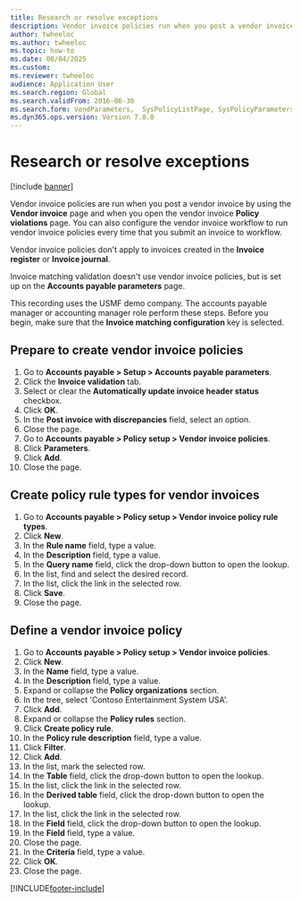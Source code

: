 ```yaml
--- 
title: Research or resolve exceptions
description: Vendor invoice policies run when you post a vendor invoice by using the Vendor invoice page and when you open the vendor invoice policy violations page. 
author: twheeloc
ms.author: twheeloc
ms.topic: how-to
ms.date: 08/04/2025
ms.custom:
ms.reviewer: twheeloc
audience: Application User 
ms.search.region: Global
ms.search.validFrom: 2016-06-30
ms.search.form: VendParameters,  SysPolicyListPage, SysPolicyParameters, SysPolicySourceDocumentRuleType, SysPolicy, SysPolicySourceDocumentRule, SysQueryForm, SysQueryTableLookUp, SysQueryPrefixLookUp, SysQueryFieldLookUp
ms.dyn365.ops.version: Version 7.0.0 
---
```


# Research or resolve exceptions

[!include [banner](../../includes/banner.md)]

Vendor invoice policies are run when you post a vendor invoice by using the **Vendor invoice** page and when you open the vendor invoice **Policy violations** page. You can also configure the vendor invoice workflow to run vendor invoice policies every time that you submit an invoice to workflow.  

Vendor invoice policies don't apply to invoices created in the **Invoice register** or **Invoice journal**. 

Invoice matching validation doesn't use vendor invoice policies, but is set up on the **Accounts payable parameters** page.

This recording uses the USMF demo company. The accounts payable manager or accounting manager role perform these steps. Before you begin, make sure that the **Invoice matching configuration** key is selected.


## Prepare to create vendor invoice policies
1. Go to **Accounts payable > Setup > Accounts payable parameters**.
2. Click the **Invoice validation** tab.
3. Select or clear the **Automatically update invoice header status** checkbox.
4. Click **OK**.
5. In the **Post invoice with discrepancies** field, select an option.
6. Close the page.
7. Go to **Accounts payable > Policy setup > Vendor invoice policies**.
8. Click **Parameters**.
9. Click **Add**.
10. Close the page.

## Create policy rule types for vendor invoices
1. Go to **Accounts payable > Policy setup > Vendor invoice policy rule types**.
2. Click **New**.
3. In the **Rule name** field, type a value.
4. In the **Description** field, type a value.
5. In the **Query name** field, click the drop-down button to open the lookup.
6. In the list, find and select the desired record.
7. In the list, click the link in the selected row.
8. Click **Save**.
9. Close the page.

## Define a vendor invoice policy
1. Go to **Accounts payable > Policy setup > Vendor invoice policies**.
2. Click **New**.
3. In the **Name** field, type a value.
4. In the **Description** field, type a value.
5. Expand or collapse the **Policy organizations** section.
6. In the tree, select 'Contoso Entertainment System USA'.
7. Click **Add**.
8. Expand or collapse the **Policy rules** section.
9. Click **Create policy rule**.
10. In the **Policy rule description** field, type a value.
11. Click **Filter**.
12. Click **Add**.
13. In the list, mark the selected row.
14. In the **Table** field, click the drop-down button to open the lookup.
15. In the list, click the link in the selected row.
16. In the **Derived table** field, click the drop-down button to open the lookup.
17. In the list, click the link in the selected row.
18. In the **Field** field, click the drop-down button to open the lookup.
19. In the **Field** field, type a value.
20. Close the page.
21. In the **Criteria** field, type a value.
22. Click **OK**.
23. Close the page.



[!INCLUDE[footer-include](../../../includes/footer-banner.md)]
